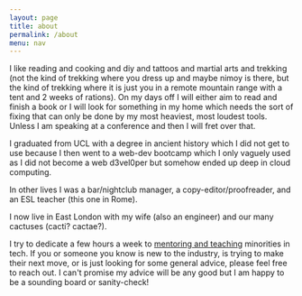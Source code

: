 ```yaml
---
layout: page
title: about
permalink: /about
menu: nav
---
```


I like reading and cooking and diy and tattoos and martial arts and trekking
(not the kind of trekking where you dress up and maybe nimoy is there, but the kind
of trekking where it is just you in a remote mountain range with a tent and 2 weeks
of rations). On my days off I will either aim to read and finish a book or
I will look for something in my home which needs the sort of fixing that can only
be done by my most heaviest, most loudest tools. Unless I am speaking at a conference
and then I will fret over that.

I graduated from UCL with a degree in ancient history which I did not get to use because I 
then went to a web-dev bootcamp which I only vaguely used as I did not become a web d3vel0per but somehow ended up deep in cloud computing.

In other lives I was a bar/nightclub manager, a copy-editor/proofreader, and an ESL teacher (this one in Rome).

I now live in East London with my wife (also an engineer) and our many cactuses (cacti? cactae?).

I try to dedicate a few hours a week to [mentoring and teaching](/resources) minorities in tech.
If you or someone you know is new to the industry, is trying to make their next move, or is
just looking for some general advice, please feel free to reach out. I can't promise my advice
will be any good but I am happy to be a sounding board or sanity-check!

